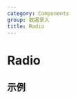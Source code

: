 ```yaml
---
category: Components
group: 数据录入
title: Radio
---
```


# Radio

## 示例

<code src="./demos/demo1.jsx"></code>
